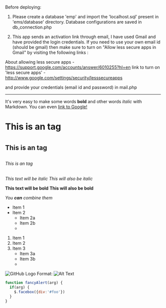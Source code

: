 Before deploying:

1. Please create a database 'emp' and import the 'localhost.sql' present in 'ems/database' directory.
Database configurations are saved in db_connection.php

2. This app sends an activation link through email, I have used Gmail and have provided the login credentials.
If you need to use your own email id (should be gmail) then  make sure to turn on "Allow less secure apps in Gmail" by visiting the following links :

About allowing less secure apps - https://support.google.com/accounts/answer/6010255?hl=en
link to turn on 'less secure apps' - http://www.google.com/settings/security/lesssecureapps

and provide your credentials (email id and password) in mail.php


------------------------------

 It's very easy to make some words **bold** and other words *italic* with Markdown. You can even [link to 
 Google!](http://google.com)
 
# This is an tag<h1>
## This is an tag<h2>
###### This is an tag<h6>

*This text will be italic*
_This will also be italic_

**This text will be bold**
__This will also be bold__

_You **can** combine them_


* Item 1
* Item 2
  * Item 2a
  * Item 2b
  * 
  
1. Item 1
2. Item 2
3. Item 3
   * Item 3a
   * Item 3b
   * 
   

![GitHub Logo](/images/logo.png)
Format: ![Alt Text](url)


```javascript
function fancyAlert(arg) {
  if(arg) {
    $.facebox({div:'#foo'})
  }
}
```
